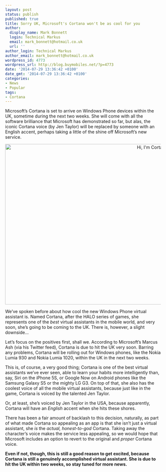 ```yaml
---
layout: post
status: publish
published: true
title: Sorry UK, Microsoft's Cortana won't be as cool for you
author:
  display_name: Mark Bonnett
  login: Technical Markus
  email: mark_bonnett@hotmail.co.uk
  url: ''
author_login: Technical Markus
author_email: mark_bonnett@hotmail.co.uk
wordpress_id: 4773
wordpress_url: http://blog.buymobiles.net/?p=4773
date: '2014-07-29 13:36:42 +0100'
date_gmt: '2014-07-29 13:36:42 +0100'
categories:
- News
- Popular
tags:
- Cortana
---
```

<p><span class="postStandFirst">Microsoft&rsquo;s Cortana is set to arrive on Windows Phone devices within the UK, sometime during the next two weeks. She will come with all the software brilliance that Microsoft has demonstrated so far, but alas, the iconic Cortana voice (by Jen Taylor) will be replaced by someone with an English accent, perhaps taking a little of the shine off Microsoft&rsquo;s new service.</span></p>
<p style="text-align: center;"><img class="size-full wp-image-4774 aligncenter" alt="Hi, I'm Cortana." src="https://a1comms-blog-buymobiles.storage.googleapis.com/2014/07/Hi-Im-Cortana..jpg" width="940" height="520" /></p>
<p>We&rsquo;ve spoken before about how cool the new Windows Phone virtual assistant is. Named Cortana, after the HALO series of games, she represents one of the <i>best</i> virtual assistants in the mobile world, and very soon, she&rsquo;s going to be coming to the UK. There is, however, a slight downside&hellip;</p>
<p>Let&rsquo;s focus on the positives first, shall we. According to Microsoft&rsquo;s Marcus Ash (via his Twitter feed), Cortana is due to hit the UK very soon. Barring any problems, Cortana will be rolling out for Windows phones, like the Nokia Lumia 930 and Nokia Lumia 1020, within the UK in the next two weeks.</p>
<p>This is, of course, a very good thing; Cortana is one of the best virtual assistants we&rsquo;ve ever seen, able to learn your habits more intelligently than, say, Siri on the iPhone 5S, or Google Now on Android phones like the Samsung Galaxy S5 or the mighty LG G3. On top of that, she also has the coolest voice of all the mobile virtual assistants, because just like in the game, Cortana is voiced by the talented Jen Taylor.</p>
<p>Or, at least, she&rsquo;s voiced by Jen Taylor in the USA, because apparently, Cortana will have an <i>English</i> accent when she hits these shores.</p>
<p>There has been a fair amount of backlash to this decision, naturally, as part of what made Cortana so appealing as an app is that she isn&rsquo;t just a virtual assistant, she <i>is</i> the <i>actual, honest-to-god</i> Cortana. Taking away the character&rsquo;s voice makes the service less appealing, so we would hope that Microsoft includes an option to revert to the original and <i>proper</i> Cortana voice.</p>
<p><strong>Even if not, though, this is still a good reason to get excited, because Cortana is still a genuinely accomplished virtual assistant. She is due to hit the UK within two weeks, so stay tuned for more news.&nbsp;</strong></p>
